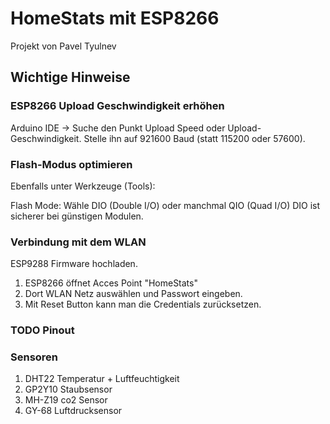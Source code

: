 # HomeStats mit ESP8266
Projekt von Pavel Tyulnev


## Wichtige Hinweise
### ESP8266 Upload Geschwindigkeit erhöhen

Arduino IDE ->
Suche den Punkt Upload Speed oder Upload-Geschwindigkeit.
Stelle ihn auf 921600 Baud (statt 115200 oder 57600).


### Flash-Modus optimieren

Ebenfalls unter Werkzeuge (Tools):

Flash Mode: Wähle DIO (Double I/O) oder manchmal QIO (Quad I/O)
DIO ist sicherer bei günstigen Modulen.


### Verbindung mit dem WLAN
ESP9288 Firmware hochladen.

1. ESP8266 öffnet Acces Point "HomeStats"
2. Dort WLAN Netz auswählen und Passwort eingeben.
3. Mit Reset Button kann man die Credentials zurücksetzen.


### TODO Pinout

### Sensoren
1. DHT22 Temperatur + Luftfeuchtigkeit
2. GP2Y10 Staubsensor
3. MH-Z19 co2 Sensor
4. GY-68 Luftdrucksensor





